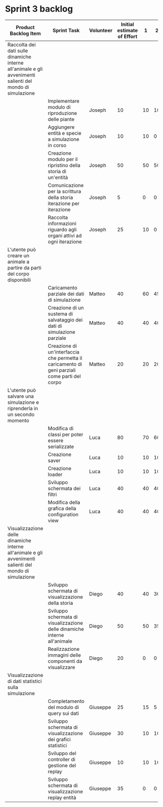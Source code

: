 # Sprint 3 backlog

| Product Backlog Item | Sprint Task                                                                    	 | Volunteer | Initial estimate of Effort | 1 | 2 | 3 | 4 | 5 | 6 | 7 |
|----------|-----------------------------------------------------------------------------|--------------------|-----------------------|---|---|---|---|---|---|---|
| Raccolta dei dati sulle dinamiche interne all'animale e gli avvenimenti salienti del mondo di simulazione
|         | Implementare modulo di riproduzione delle piante | Joseph | 10 | 10 | 10 | 0 | 0 | 0 | 0 | 0 |
|         | Aggiungere entità e specie a simulazione in corso | Joseph | 10 | 10 | 0 | 0 | 0 | 0 | 0 | 0 |
|         | Creazione modulo per il ripristino della storia di un'entità | Joseph | 50 | 50 | 50 | 40 | 20 | 0 | 0 | 0 |
|         | Comunicazione per la scrittura della storia iterazione per iterazione | Joseph | 5 | 0 | 0 | 0 | 0 | 0 | 0 | 0 |
|         | Raccolta informazioni riguardo agli organi attivi ad ogni iterazione | Joseph | 25 | 10 | 0 | 0 | 0 | 0 | 0 | 0 |
| L'utente può creare un animale a partire da parti del corpo disponibili
|         |Caricamento parziale dei dati di simulazione | Matteo | 40 | 60 | 45 | 30 | 15 | 0 | 0 | 0 |
|         |Creazione di un sustema di salvataggio dei dati di simulazione parziale | Matteo | 40 | 40 | 40 | 40 | 40 | 40 | 20 | 0 |
|         |Creazione di un'interfaccia che permetta il caricamento di geni parziali come parti del corpo | Matteo | 20 | 20 | 20 | 20 | 20 | 20 | 20 | 20 |
| L'utente può salvare una simulazione e riprenderla in un secondo momento
|         |Modifica di classi per poter essere serializzate | Luca | 80 | 70 | 60 | 200 | 200 | 200 | 200 | 200 |
|         |Creazione saver | Luca | 10 | 10 | 10 | 10 | 10 | 10 | 10 | 10 |
|         |Creazione loader | Luca | 10 | 10 | 10 | 10 | 10 | 10 | 10 | 10 |
|         |Sviluppo schermata dei filtri | Luca | 40 | 40 | 40 | 20 | 0 | 0 | 0 | 0 |
|         |Modifica della grafica della configuration view | Luca | 40 | 40 | 40 | 40 | 30 | 20 | 5 | 0 |
| Visualizzazione delle dinamiche interne all'animale e gli avvenimenti salienti del mondo di simulazione
|         |Sviluppo schermata di visualizzazione della storia | Diego | 40 | 40 | 30 | 20 | 5 | 5 | 0 | 0 |
|         |Sviluppo schermata di visualizzazione delle dinamiche interne all'animale | Diego | 50 | 50 | 35 | 5 | 0 | 0 | 0 | 0 |
|         |Realizzazione immagini delle componenti da visualizzare | Diego | 20 | 0 | 0 | 0 | 0 | 0 | 0 | 0 |
| Visualizzazione di dati statistici sulla simulazione
|         |Completamento del modulo di query sui dati | Giuseppe | 25 | 15 | 5 | 0 | 0 | 0 | 0 | 0 |
|         |Sviluppo schermata di visualizzazione dei grafici statistici | Giuseppe | 30 | 10 | 10 | 0 | 0 | 0 | 0 | 0 |
|         |Sviluppo del controller di gestione del replay | Giuseppe | 10 | 10 | 10 | 10 | 10 | 0 | 0 | 0 |
|         |Sviluppo schermata di visualizzazione replay entità | Giuseppe | 35 | 0 | 0 | 0 | 0 | 10 | 5 | 0 |

